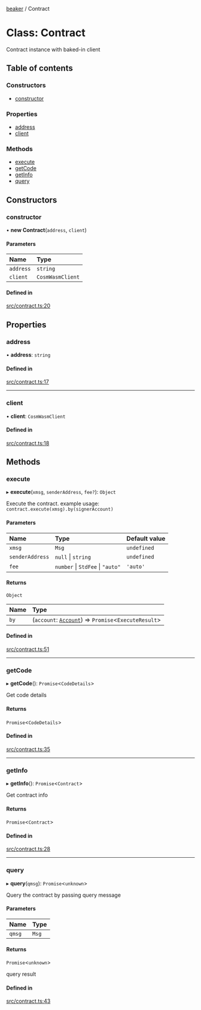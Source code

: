 [beaker](../README.md) / Contract

# Class: Contract

Contract instance with baked-in client

## Table of contents

### Constructors

- [constructor](Contract.md#constructor)

### Properties

- [address](Contract.md#address)
- [client](Contract.md#client)

### Methods

- [execute](Contract.md#execute)
- [getCode](Contract.md#getcode)
- [getInfo](Contract.md#getinfo)
- [query](Contract.md#query)

## Constructors

### constructor

• **new Contract**(`address`, `client`)

#### Parameters

| Name | Type |
| :------ | :------ |
| `address` | `string` |
| `client` | `CosmWasmClient` |

#### Defined in

[src/contract.ts:20](https://github.com/osmosis-labs/beaker/blob/c77da51/ts/beaker-console/src/contract.ts#L20)

## Properties

### address

• **address**: `string`

#### Defined in

[src/contract.ts:17](https://github.com/osmosis-labs/beaker/blob/c77da51/ts/beaker-console/src/contract.ts#L17)

___

### client

• **client**: `CosmWasmClient`

#### Defined in

[src/contract.ts:18](https://github.com/osmosis-labs/beaker/blob/c77da51/ts/beaker-console/src/contract.ts#L18)

## Methods

### execute

▸ **execute**(`xmsg`, `senderAddress`, `fee?`): `Object`

Execute the contract.
example usage: `contract.execute(xmsg).by(signerAccount)`

#### Parameters

| Name | Type | Default value |
| :------ | :------ | :------ |
| `xmsg` | `Msg` | `undefined` |
| `senderAddress` | ``null`` \| `string` | `undefined` |
| `fee` | `number` \| `StdFee` \| ``"auto"`` | `'auto'` |

#### Returns

`Object`

| Name | Type |
| :------ | :------ |
| `by` | (`account`: [`Account`](Account.md)) => `Promise`<`ExecuteResult`\> |

#### Defined in

[src/contract.ts:51](https://github.com/osmosis-labs/beaker/blob/c77da51/ts/beaker-console/src/contract.ts#L51)

___

### getCode

▸ **getCode**(): `Promise`<`CodeDetails`\>

Get code details

#### Returns

`Promise`<`CodeDetails`\>

#### Defined in

[src/contract.ts:35](https://github.com/osmosis-labs/beaker/blob/c77da51/ts/beaker-console/src/contract.ts#L35)

___

### getInfo

▸ **getInfo**(): `Promise`<`Contract`\>

Get contract info

#### Returns

`Promise`<`Contract`\>

#### Defined in

[src/contract.ts:28](https://github.com/osmosis-labs/beaker/blob/c77da51/ts/beaker-console/src/contract.ts#L28)

___

### query

▸ **query**(`qmsg`): `Promise`<`unknown`\>

Query the contract by passing query message

#### Parameters

| Name | Type |
| :------ | :------ |
| `qmsg` | `Msg` |

#### Returns

`Promise`<`unknown`\>

query result

#### Defined in

[src/contract.ts:43](https://github.com/osmosis-labs/beaker/blob/c77da51/ts/beaker-console/src/contract.ts#L43)
